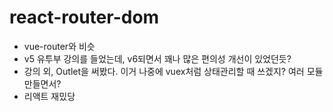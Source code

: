 # react-router-dom

- vue-router와 비슷
- v5 유투부 강의를 들었는데, v6되면서 꽤나 많은 편의성 개선이 있었던듯?
- 강의 외, Outlet을 써봤다. 이거 나중에 vuex처럼 상태관리할 때 쓰겠지? 여러 모듈 만들면서? 
- 리액트 재밌당
